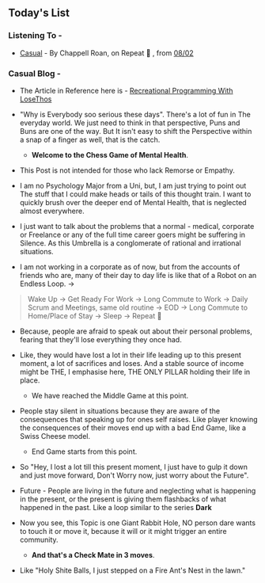 ## Today's List

### Listening To -

- [Casual](https://music.apple.com/in/album/casual/1677041299?i=1677041300) - By Chappell Roan, on Repeat 🔁 , from [08/02](08-02.md)

### Casual Blog - 

 - The Article in Reference here is - [Recreational Programming With LoseThos](https://www.osnews.com/story/23796/recreational-programming-with-losethos/)

 - "Why is Everybody soo serious these days". There's a lot of fun in The everyday world. We just need to think in that perspective, Puns and Buns are one of the way. But It isn't easy to shift the Perspective within a snap of a finger as well, that is the catch.
    - **Welcome to the Chess Game of Mental Health**.

- This Post is not intended for those who lack Remorse or Empathy. 

- I am no Psychology Major from a Uni, but, I am just trying to point out The stuff that I could make heads or tails of this thought train. I want to quickly brush over the deeper end of Mental Health, that is neglected almost everywhere.

- I just want to talk about the problems that a normal - medical, corporate or Freelance or any of the full time career goers might be suffering in Silence. As this Umbrella is a conglomerate of rational and irrational situations.

 - I am not working in a corporate as of now, but from the accounts of friends who are, many of their day to day life is like that of a Robot on an Endless Loop. -><br>
> Wake Up -> Get Ready For Work -> Long Commute to Work ->  Daily Scrum and Meetings, same old routine -> EOD -> Long Commute to Home/Place of Stay -> Sleep -> Repeat 🔁

- Because, people are afraid to speak out about their personal problems, fearing that they'll lose everything they once had.

- Like, they would have lost a lot in their life leading up to this present moment, a lot of sacrifices and loses. And a stable source of income might be THE, I emphasise here, THE ONLY PILLAR holding their life in place.
    - We have reached the Middle Game at this point.

- People stay silent in situations because they are aware of the consequences that speaking up for ones self raises. Like player knowing the consequences of their moves end up with a bad End Game, like a Swiss Cheese model.
    - End Game starts from this point.
    
- So "Hey, I lost a lot till this present moment, I just have to gulp it down and just move forward, Don't Worry now, just worry about the Future".

- Future - People are living in the future and neglecting what is happening in the present, or the present is giving them flashbacks of what happened in the past. Like a loop similar to the series **Dark**

- Now you see, this Topic is one Giant Rabbit Hole, NO person dare wants to touch it or move it, because it will or it might trigger an entire community.
    - **And that's a Check Mate in 3 moves**.

- Like "Holy Shite Balls, I just stepped on a Fire Ant's Nest in the lawn."